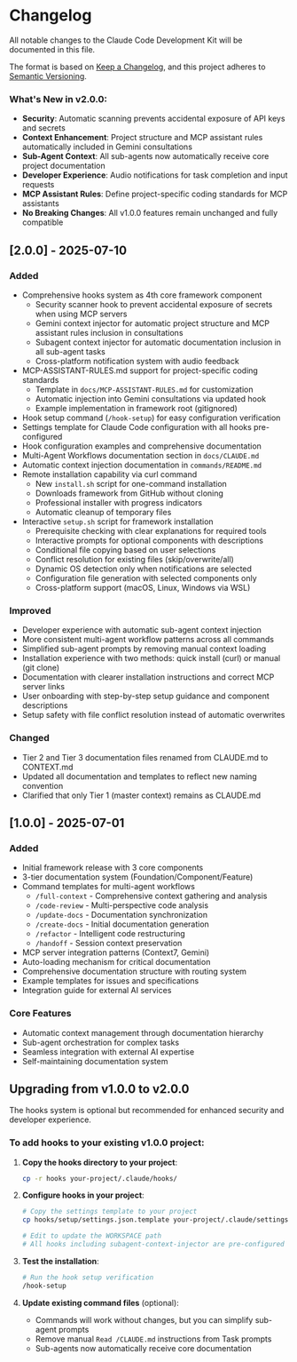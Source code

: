 # Changelog

All notable changes to the Claude Code Development Kit will be documented in this file.

The format is based on [Keep a Changelog](https://keepachangelog.com/en/1.0.0/),
and this project adheres to [Semantic Versioning](https://semver.org/spec/v2.0.0.html).


### What's New in v2.0.0:
- **Security**: Automatic scanning prevents accidental exposure of API keys and secrets
- **Context Enhancement**: Project structure and MCP assistant rules automatically included in Gemini consultations
- **Sub-Agent Context**: All sub-agents now automatically receive core project documentation
- **Developer Experience**: Audio notifications for task completion and input requests
- **MCP Assistant Rules**: Define project-specific coding standards for MCP assistants
- **No Breaking Changes**: All v1.0.0 features remain unchanged and fully compatible


## [2.0.0] - 2025-07-10

### Added
- Comprehensive hooks system as 4th core framework component
  - Security scanner hook to prevent accidental exposure of secrets when using MCP servers
  - Gemini context injector for automatic project structure and MCP assistant rules inclusion in consultations
  - Subagent context injector for automatic documentation inclusion in all sub-agent tasks
  - Cross-platform notification system with audio feedback
- MCP-ASSISTANT-RULES.md support for project-specific coding standards
  - Template in `docs/MCP-ASSISTANT-RULES.md` for customization
  - Automatic injection into Gemini consultations via updated hook
  - Example implementation in framework root (gitignored)
- Hook setup command (`/hook-setup`) for easy configuration verification
- Settings template for Claude Code configuration with all hooks pre-configured
- Hook configuration examples and comprehensive documentation
- Multi-Agent Workflows documentation section in `docs/CLAUDE.md`
- Automatic context injection documentation in `commands/README.md`
- Remote installation capability via curl command
  - New `install.sh` script for one-command installation
  - Downloads framework from GitHub without cloning
  - Professional installer with progress indicators
  - Automatic cleanup of temporary files
- Interactive `setup.sh` script for framework installation
  - Prerequisite checking with clear explanations for required tools
  - Interactive prompts for optional components with descriptions
  - Conditional file copying based on user selections
  - Conflict resolution for existing files (skip/overwrite/all)
  - Dynamic OS detection only when notifications are selected
  - Configuration file generation with selected components only
  - Cross-platform support (macOS, Linux, Windows via WSL)


### Improved
- Developer experience with automatic sub-agent context injection
- More consistent multi-agent workflow patterns across all commands
- Simplified sub-agent prompts by removing manual context loading
- Installation experience with two methods: quick install (curl) or manual (git clone)
- Documentation with clearer installation instructions and correct MCP server links
- User onboarding with step-by-step setup guidance and component descriptions
- Setup safety with file conflict resolution instead of automatic overwrites

### Changed
- Tier 2 and Tier 3 documentation files renamed from CLAUDE.md to CONTEXT.md
- Updated all documentation and templates to reflect new naming convention
- Clarified that only Tier 1 (master context) remains as CLAUDE.md


## [1.0.0] - 2025-07-01

### Added
- Initial framework release with 3 core components
- 3-tier documentation system (Foundation/Component/Feature)
- Command templates for multi-agent workflows
  - `/full-context` - Comprehensive context gathering and analysis
  - `/code-review` - Multi-perspective code analysis
  - `/update-docs` - Documentation synchronization
  - `/create-docs` - Initial documentation generation
  - `/refactor` - Intelligent code restructuring
  - `/handoff` - Session context preservation
- MCP server integration patterns (Context7, Gemini)
- Auto-loading mechanism for critical documentation
- Comprehensive documentation structure with routing system
- Example templates for issues and specifications
- Integration guide for external AI services

### Core Features
- Automatic context management through documentation hierarchy
- Sub-agent orchestration for complex tasks
- Seamless integration with external AI expertise
- Self-maintaining documentation system


## Upgrading from v1.0.0 to v2.0.0

The hooks system is optional but recommended for enhanced security and developer experience.

### To add hooks to your existing v1.0.0 project:

1. **Copy the hooks directory to your project**:
   ```bash
   cp -r hooks your-project/.claude/hooks/
   ```

2. **Configure hooks in your project**:
   ```bash
   # Copy the settings template to your project
   cp hooks/setup/settings.json.template your-project/.claude/settings.json
   
   # Edit to update the WORKSPACE path
   # All hooks including subagent-context-injector are pre-configured
   ```

3. **Test the installation**:
   ```bash
   # Run the hook setup verification
   /hook-setup
   ```

4. **Update existing command files** (optional):
   - Commands will work without changes, but you can simplify sub-agent prompts
   - Remove manual `Read /CLAUDE.md` instructions from Task prompts
   - Sub-agents now automatically receive core documentation